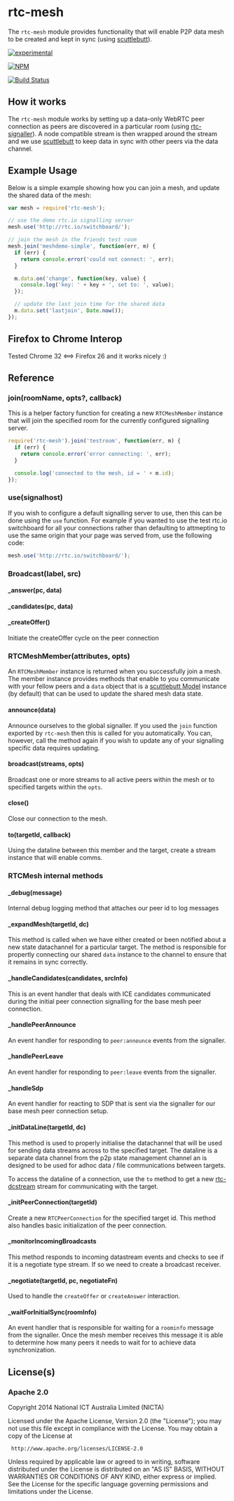 # rtc-mesh

The `rtc-mesh` module provides functionality that will enable P2P data
mesh to be created and kept in sync (using
[scuttlebutt](https://github.com/dominictarr/scuttlebutt)).

[![experimental](http://hughsk.github.io/stability-badges/dist/experimental.svg)](http://github.com/hughsk/stability-badges)

[![NPM](https://nodei.co/npm/rtc-mesh.png)](https://nodei.co/npm/rtc-mesh/)

[![Build Status](https://travis-ci.org/rtc-io/rtc-mesh.png?branch=master)](https://travis-ci.org/rtc-io/rtc-mesh)

## How it works

The `rtc-mesh` module works by setting up a data-only WebRTC peer connection
as peers are discovered in a particular room
(using [rtc-signaller](https://github.com/rtc-io/rtc-signaller)).  A node
compatible stream is then wrapped around the stream and we use
[scuttlebutt](https://github.com/dominictarr/scuttlebutt) to keep data in
sync with other peers via the data channel.

## Example Usage

Below is a simple example showing how you can join a mesh, and update the
shared data of the mesh:

```js
var mesh = require('rtc-mesh');

// use the demo rtc.io signalling server
mesh.use('http://rtc.io/switchboard/');

// join the mesh in the friends test room
mesh.join('meshdemo-simple', function(err, m) {
  if (err) {
    return console.error('could not connect: ', err);
  }

  m.data.on('change', function(key, value) {
    console.log('key: ' + key + ', set to: ', value);
  });

  // update the last join time for the shared data
  m.data.set('lastjoin', Date.now());
});


```

## Firefox to Chrome Interop

Tested Chrome 32 <==> Firefox 26 and it works nicely :)

## Reference

### join(roomName, opts?, callback)

This is a helper factory function for creating a new `RTCMeshMember`
instance that will join the specified room for the currently configured
signalling server.

```js
require('rtc-mesh').join('testroom', function(err, m) {
  if (err) {
    return console.error('error connecting: ', err);
  }

  console.log('connected to the mesh, id = ' + m.id);
});
```

### use(signalhost)

If you wish to configure a default signalling server to use, then this can
be done using the `use` function.  For example if you wanted to use the
test rtc.io switchboard for all your connections rather than defaulting to
attmepting to use the same origin that your page was served from, use the
following code:

```js
mesh.use('http://rtc.io/switchboard/');
```

### Broadcast(label, src)

#### _answer(pc, data)

#### _candidates(pc, data)

#### _createOffer()

Initiate the createOffer cycle on the peer connection

### RTCMeshMember(attributes, opts)

An `RTCMeshMember` instance is returned when you successfully join
a mesh.  The member instance provides methods that enable to you communicate
with your fellow peers and a `data` object that is a
[scuttlebutt Model](https://github.com/dominictarr/scuttlebutt#scuttlebuttmodel)
instance (by default) that can be used to update the shared mesh data state.

#### announce(data)

Announce ourselves to the global signaller.  If you used the `join` function
exported by `rtc-mesh` then this is called for you automatically.  You can,
however, call the method again if you wish to update any of your signalling
specific data requires updating.

#### broadcast(streams, opts)

Broadcast one or more streams to all active peers within the mesh or to
specified targets within the `opts`.

#### close()

Close our connection to the mesh.

#### to(targetId, callback)

Using the dataline between this member and the target, create a stream
instance that will enable comms.

### RTCMesh internal methods

#### _debug(message)

Internal debug logging method that attaches our peer id to log messages

#### _expandMesh(targetId, dc)

This method is called when we have either created or been notified about
a new state datachannel for a particular target. The method is responsible
for propertly connecting our shared `data` instance to the channel to ensure
that it remains in sync correctly.

#### _handleCandidates(candidates, srcInfo)

This is an event handler that deals with ICE candidates communicated during
the initial peer connection signalling for the base mesh peer connection.

#### _handlePeerAnnounce

An event handler for responding to `peer:announce` events from the signaller.

#### _handlePeerLeave

An event handler for responding to `peer:leave` events from the signaller.

#### _handleSdp

An event handler for reacting to SDP that is sent via the signaller for our
base mesh peer connection setup.

#### _initDataLine(targetId, dc)

This method is used to properly initialise the datachannel that will be
used for sending data streams across to the specified target.  The dataline
is a separate data channel from the p2p state management channel an is
designed to be used for adhoc data / file communications between targets.

To access the dataline of a connection, use the `to` method to get a
new [rtc-dcstream](https://github.com/rtc-io/rtc-dcstream) stream for
communicating with the target.

#### _initPeerConnection(targetId)

Create a new `RTCPeerConnection` for the specified target id.  This method
also handles basic initialization of the peer connection.

#### _monitorIncomingBroadcasts

This method responds to incoming datastream events and checks to see
if it is a negotiate type stream. If so we need to create a broadcast
receiver.

#### _negotiate(targetId, pc, negotiateFn)

Used to handle the `createOffer` or `createAnswer` interaction.

#### _waitForInitialSync(roomInfo)

An event handler that is responsible for waiting for a `roominfo` message
from the signaller. Once the mesh member receives this message it is able
to determine how many peers it needs to wait for to achieve data
synchronization.

## License(s)

### Apache 2.0

Copyright 2014 National ICT Australia Limited (NICTA)

   Licensed under the Apache License, Version 2.0 (the "License");
   you may not use this file except in compliance with the License.
   You may obtain a copy of the License at

     http://www.apache.org/licenses/LICENSE-2.0

   Unless required by applicable law or agreed to in writing, software
   distributed under the License is distributed on an "AS IS" BASIS,
   WITHOUT WARRANTIES OR CONDITIONS OF ANY KIND, either express or implied.
   See the License for the specific language governing permissions and
   limitations under the License.
